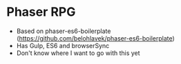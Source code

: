 # Phaser RPG

- Based on phaser-es6-boilerplate (https://github.com/belohlavek/phaser-es6-boilerplate)
- Has Gulp, ES6 and  browserSync
- Don't know where I want to go with this yet
